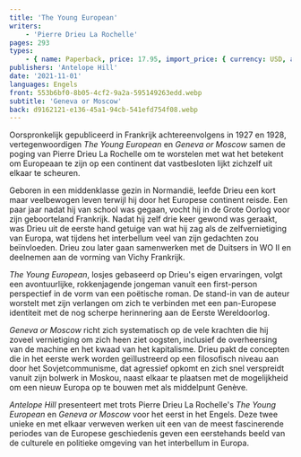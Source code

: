 ```yaml
---
title: 'The Young European'
writers:
    - 'Pierre Drieu La Rochelle'
pages: 293
types:
    - { name: Paperback, price: 17.95, import_price: { currency: USD, amount: 15.91 }, isbn: 978-1-953730-73-2 }
publishers: 'Antelope Hill'
date: '2021-11-01'
languages: Engels
front: 553b6bf0-8b05-4cf2-9a2a-595149263edd.webp
subtitle: 'Geneva or Moscow'
back: d9162121-e136-45a1-94cb-541efd754f08.webp
---
```


Oorspronkelijk gepubliceerd in Frankrijk achtereenvolgens in 1927 en 1928, vertegenwoordigen *The Young European* en *Geneva or Moscow* samen de poging van Pierre Drieu La Rochelle om te worstelen met wat het betekent om Europeaan te zijn op een continent dat vastbesloten lijkt zichzelf uit elkaar te scheuren.

Geboren in een middenklasse gezin in Normandië, leefde Drieu een kort maar veelbewogen leven terwijl hij door het Europese continent reisde. Een paar jaar nadat hij van school was gegaan, vocht hij in de Grote Oorlog voor zijn geboorteland Frankrijk. Nadat hij zelf drie keer gewond was geraakt, was Drieu uit de eerste hand getuige van wat hij zag als de zelfvernietiging van Europa, wat tijdens het interbellum veel van zijn gedachten zou beïnvloeden. Drieu zou later gaan samenwerken met de Duitsers in WO II en deelnemen aan de vorming van Vichy Frankrijk.

*The Young European*, losjes gebaseerd op Drieu's eigen ervaringen, volgt een avontuurlijke, rokkenjagende jongeman vanuit een first-person perspectief in de vorm van een poëtische roman. De stand-in van de auteur worstelt met zijn verlangen om zich te verbinden met een pan-Europese identiteit met de nog scherpe herinnering aan de Eerste Wereldoorlog.

*Geneva or Moscow* richt zich systematisch op de vele krachten die hij zoveel vernietiging om zich heen ziet oogsten, inclusief de overheersing van de machine en het kwaad van het kapitalisme. Drieu pakt de concepten die in het eerste werk worden geïllustreerd op een filosofisch niveau aan door het Sovjetcommunisme, dat agressief opkomt en zich snel verspreidt vanuit zijn bolwerk in Moskou, naast elkaar te plaatsen met de mogelijkheid om een nieuw Europa op te bouwen met als middelpunt Genève.

*Antelope Hill* presenteert met trots Pierre Drieu La Rochelle's *The Young European* en *Geneva or Moscow* voor het eerst in het Engels. Deze twee unieke en met elkaar verweven werken uit een van de meest fascinerende periodes van de Europese geschiedenis geven een eerstehands beeld van de culturele en politieke omgeving van het interbellum in Europa.

